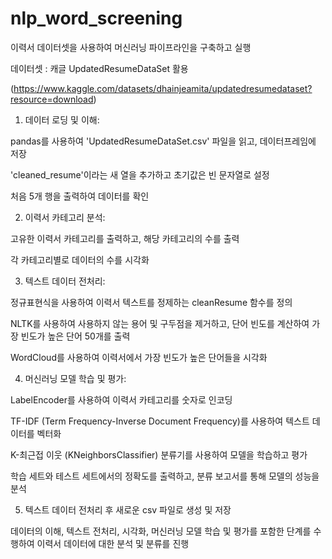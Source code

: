 # nlp_word_screening

이력서 데이터셋을 사용하여 머신러닝 파이프라인을 구축하고 실행

데이터셋 : 캐글 UpdatedResumeDataSet 활용

(https://www.kaggle.com/datasets/dhainjeamita/updatedresumedataset?resource=download)

1. 데이터 로딩 및 이해:

  pandas를 사용하여 'UpdatedResumeDataSet.csv' 파일을 읽고, 데이터프레임에 저장

  'cleaned_resume'이라는 새 열을 추가하고 초기값은 빈 문자열로 설정

  처음 5개 행을 출력하여 데이터를 확인
  
2. 이력서 카테고리 분석:

  고유한 이력서 카테고리를 출력하고, 해당 카테고리의 수를 출력

  각 카테고리별로 데이터의 수를 시각화

3. 텍스트 데이터 전처리:

  정규표현식을 사용하여 이력서 텍스트를 정제하는 cleanResume 함수를 정의

  NLTK를 사용하여 사용하지 않는 용어 및 구두점을 제거하고, 단어 빈도를 계산하여 가장 빈도가 높은 단어 50개를 출력

  WordCloud를 사용하여 이력서에서 가장 빈도가 높은 단어들을 시각화

4. 머신러닝 모델 학습 및 평가:

  LabelEncoder를 사용하여 이력서 카테고리를 숫자로 인코딩

  TF-IDF (Term Frequency-Inverse Document Frequency)를 사용하여 텍스트 데이터를 벡터화

  K-최근접 이웃 (KNeighborsClassifier) 분류기를 사용하여 모델을 학습하고 평가

  학습 세트와 테스트 세트에서의 정확도를 출력하고, 분류 보고서를 통해 모델의 성능을 분석

5. 텍스트 데이터 전처리 후 새로운 csv 파일로 생성 및 저장

   
데이터의 이해, 텍스트 전처리, 시각화, 머신러닝 모델 학습 및 평가를 포함한 단계를 수행하여 이력서 데이터에 대한 분석 및 분류를 진행
